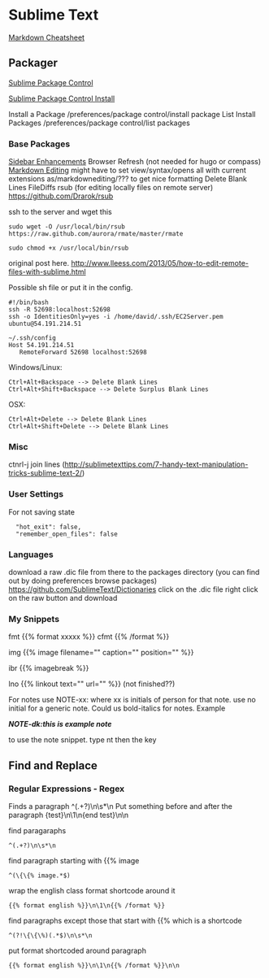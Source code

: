 # Sublime Text

[Markdown Cheatsheet](https://github.com/adam-p/markdown-here/wiki/Markdown-Cheatsheet#code)

## Packager

[Sublime Package Control](https://sublime.wbond.net/)

[Sublime Package Control Install](https://sublime.wbond.net/installation)

Install a Package
/preferences/package control/install package
List Install Packages
/preferences/package control/list packages

### Base Packages

[Sidebar Enhancements](https://sublime.wbond.net/packages/SideBarEnhancements)
Browser Refresh (not needed for hugo or compass)
[Markdown Editing](https://sublime.wbond.net/packages/MarkdownEditing)
might have to set view/syntax/opens all with current extensions as/markdownediting/???  to get nice formatting
Delete Blank Lines
FileDiffs
rsub (for editing locally files on remote server)
https://github.com/Drarok/rsub

ssh to the server and wget this 

```
sudo wget -O /usr/local/bin/rsub https://raw.github.com/aurora/rmate/master/rmate

sudo chmod +x /usr/local/bin/rsub

```
original post here.
http://www.lleess.com/2013/05/how-to-edit-remote-files-with-sublime.html

Possible sh file or put it in the config.

``` 
#!/bin/bash
ssh -R 52698:localhost:52698
ssh -o IdentitiesOnly=yes -i /home/david/.ssh/EC2Server.pem ubuntu@54.191.214.51
```

```
~/.ssh/config
Host 54.191.214.51
   RemoteForward 52698 localhost:52698
```




Windows/Linux:

    Ctrl+Alt+Backspace --> Delete Blank Lines
    Ctrl+Alt+Shift+Backspace --> Delete Surplus Blank Lines

OSX:

    Ctrl+Alt+Delete --> Delete Blank Lines
    Ctrl+Alt+Shift+Delete --> Delete Blank Lines


### Misc

ctnrl-j join lines  (http://sublimetexttips.com/7-handy-text-manipulation-tricks-sublime-text-2/)

### User Settings

For not saving state
```
  "hot_exit": false,
  "remember_open_files": false
```

### Languages

download a raw .dic file from there to the packages directory
(you can find out by doing preferences browse packages)
https://github.com/SublimeText/Dictionaries
click on the .dic file right click on the raw button and download

### My Snippets

fmt<tab>  {{% format xxxxx %}}
cfmt<tab> {{% /format %}}

img<tab>  {{% image filename="" caption="" position="" %}}

ibr<tab> {{% imagebreak %}}

lno<tab>  {{% linkout text="" url="" %}}  (not finished??)

For notes use NOTE-xx:  where xx is initials of person for that note.  use no initial for a generic note.  Could us bold-italics for notes.  Example

***NOTE-dk:this is example note***

to use the note snippet.   type nt then the <tab> key

## Find and Replace

### Regular Expressions - Regex


Finds a paragraph
^(.+?)\n\s*\n
Put something before and after the paragraph
{test}\n\1\n{end test}\n\n

 find paragaraphs
```
^(.+?)\n\s*\n
```

find paragraph starting with {{% image 
```
^(\{\{% image.*$)
```
wrap the english class format shortcode around it
```
{{% format english %}}\n\1\n{{% /format %}}
```

find paragraphs except those that start with {{%  which is a shortcode
```    
^(?!\{\{\%)(.*$)\n\s*\n
```

put format shortcoded around paragraph
```
{{% format english %}}\n\1\n{{% /format %}}\n\n
```


